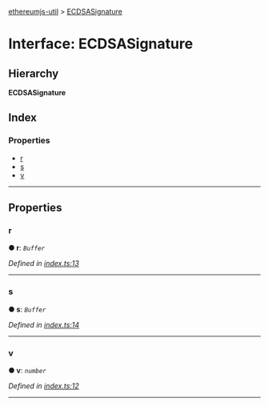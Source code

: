 [ethereumjs-util](../README.md) > [ECDSASignature](../interfaces/ecdsasignature.md)

# Interface: ECDSASignature

## Hierarchy

**ECDSASignature**

## Index

### Properties

* [r](ecdsasignature.md#r)
* [s](ecdsasignature.md#s)
* [v](ecdsasignature.md#v)

---

## Properties

<a id="r"></a>

###  r

**● r**: *`Buffer`*

*Defined in [index.ts:13](https://github.com/ethereumjs/ethereumjs-util/blob/master/src/index.ts#L13)*

___
<a id="s"></a>

###  s

**● s**: *`Buffer`*

*Defined in [index.ts:14](https://github.com/ethereumjs/ethereumjs-util/blob/master/src/index.ts#L14)*

___
<a id="v"></a>

###  v

**● v**: *`number`*

*Defined in [index.ts:12](https://github.com/ethereumjs/ethereumjs-util/blob/master/src/index.ts#L12)*

___

